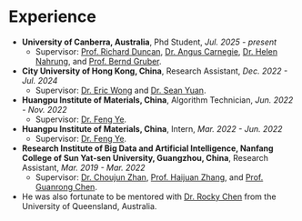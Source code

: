 # Experience

* **University of Canberra, Australia**, Phd Student, *Jul. 2025 - present*
  * Supervisor: [Prof. Richard Duncan](https://scholar.google.com/citations?user=WX6utqYAAAAJ&hl=en), [Dr. Angus Carnegie](https://scholar.google.com.au/citations?user=u2qwZdYAAAAJ&hl=en), [Dr. Helen Nahrung](https://scholar.google.com.au/citations?user=XPHgGg0AAAAJ&hl=en), and [Prof. Bernd Gruber](https://scholar.google.com.au/citations?user=_YRz_DkAAAAJ&hl=en).
* **City University of Hong Kong, China**, Research Assistant, *Dec. 2022 - Jul. 2024*
  * Supervisor: [Dr. Eric Wong](https://www.ee.cityu.edu.hk/~ewong/) and [Dr. Sean Yuan](https://scholar.google.com.hk/citations?user=jgn5L3kAAAAJ&hl=en).
* **Huangpu Institute of Materials, China**, Algorithm Technician, *Jun. 2022 - Nov. 2022*
  * Supervisor: [Dr. Feng Ye](http://xnyang.ciac.jl.cn/members/%E5%8F%B6%E5%B3%B0/https://www.ciachiam.cn/2/info.aspx?itemid=985).
* **Huangpu Institute of Materials, China**, Intern, *Mar. 2022 - Jun. 2022*
  * Supervisor: [Dr. Feng Ye](http://xnyang.ciac.jl.cn/members/%E5%8F%B6%E5%B3%B0/https://www.ciachiam.cn/2/info.aspx?itemid=985).
* **Research Institute of Big Data and Artificial Intelligence, Nanfang College of Sun Yat-sen University, Guangzhou, China**, Research Assistant, *Mar. 2019 - Mar. 2022*
  * Supervisor: [Dr. Choujun Zhan](https://scholar.google.com/citations?user=CQjEUkAAAAAJ&hl=en), [Prof. Haijuan Zhang](https://dl2link.com/), and [Prof. Guanrong Chen](https://www.ee.cityu.edu.hk/~gchen/).
* He was also fortunate to be mentored with [Dr. Rocky Chen](https://scholar.google.com.hk/citations?user=07cqSMsAAAAJ&hl=en) from the University of Queensland, Australia.
